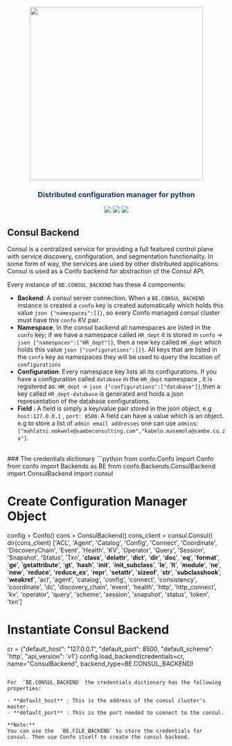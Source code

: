 


<p align="center"><img src="https://raw.githubusercontent.com/sambe-consulting/confo/master/assets/logo.png" width="400"></p>

<p align="center"><h3 style="color: #193967; text-align: center">Distributed configuration manager for python</h3></p>

<p align="center">
<a href="https://github.com/sambe-consulting/confo/actions/workflows/pytest-workflow.yml"><img src="https://github.com/sambe-consulting/confo/actions/workflows/pytest-workflow.yml/badge.svg"></a>
<a href="https://houndci.com"><img src="https://img.shields.io/badge/Reviewed_by-Hound-8E64B0.svg"></a>
<a href="https://github.com/apache/zookeeper/blob/master/LICENSE.txt"><img src="https://img.shields.io/github/license/apache/zookeeper"></a>


</p>

## Consul Backend
  Consul is a centralized service for providing a full featured control plane with service discovery, configuration, 
  and segmentation functionality. In some form of way, the services are used by other distributed applications. 
  Consul is used as a Confo backend for abstraction of the Consul API. 
  
Every instance of `BE.CONSUL_BACKEND` has these 4 components:

 - **Backend**: A consul server connection. When a `BE.CONSUL_BACKEND` instance is created a `confo` key is created automatically which holds this value `json {"namespaces":[]}`, so every Confo managed consul cluster must have this `confo` KV pair.
 - **Namespace**: In the consul backend all namespaces are listed in the `confo` key; if we have a namespace called `HR_dept` it is stored in `confo` -> `json {"namespaces":["HR_dept"]}`, then a new key called `HR_dept` which holds this value `json {"configurations":[]}`. All keys that are listed in the `confo` key as namespaces they will be used to query the location of `configurations`
 - **Configuration**: Every namespace key lists all its configurations. If you have a configuration called `database` in the `HR_dept` namespace , it is registered as: `HR_dept` -> `json {"configurations":["database"]}`,then a key called `HR_dept-database` is generated and holds a json representation of the database configurations.
 - **Field** : A field is simply a key/value pair stored in the json object, e.g `host:127.0.0.1` , `port: 8500`. A field can have a value which is an object. e.g to store a list of `admin email addresses` one can use `admins`: `["mahlatsi.mokwele@sambeconsulting.com","kabelo.masemola@sambe.co.za"]`.
<br>
### The credentials dictionary
```python
from confo.Confo import Confo
from confo import Backends as BE
from confo.Backends.ConsulBackend import ConsulBackend
import consul

# Create Configuration Manager Object
config = Confo()
cons = ConsulBackend()
cons_client = consul.Consul()
dir(cons_client)
 ['ACL',
     'Agent',
     'Catalog',
     'Config',
     'Connect',
     'Coordinate',
     'DiscoveryChain',
     'Event',
     'Health',
     'KV',
     'Operator',
     'Query',
     'Session',
     'Snapshot',
     'Status',
     'Txn',
     '__class__',
     '__delattr__',
     '__dict__',
     '__dir__',
     '__doc__',
     '__eq__',
     '__format__',
     '__ge__',
     '__getattribute__',
     '__gt__',
     '__hash__',
     '__init__',
     '__init_subclass__',
     '__le__',
     '__lt__',
     '__module__',
     '__ne__',
     '__new__',
     '__reduce__',
     '__reduce_ex__',
     '__repr__',
     '__setattr__',
     '__sizeof__',
     '__str__',
     '__subclasshook__',
     '__weakref__',
     'acl',
      'agent',
     'catalog',
     'config',
     'connect',
     'consistency',
     'coordinate',
     'dc',
     'discovery_chain',
     'event',
     'health',
     'http',
     'http_connect',
     'kv',
     'operator',
     'query',
     'scheme',
     'session',
     'snapshot',
     'status',
     'token',
     'txn']

# Instantiate Consul Backend
cr = {"default_host": "127.0.0.1",
      "default_port": 8500,
      "default_scheme": 'http',
      "api_version": 'v1'}
config.load_backend(credentials=cr, name="ConsulBackend", backend_type=BE.CONSUL_BACKEND)
```

For  `BE.CONSUL_BACKEND` the credentials dictionary has the following properties:

- **default_host** : This is the address of the consul cluster's master. 
- **default_port** : This is the port needed to connect to the consul.

**Note:**
You can use the  `BE.FILE_BACKEND` to store the credentials for consul. Then use Confo itself to create the consul backend.
